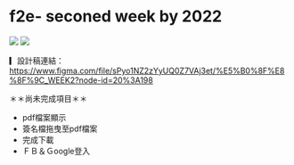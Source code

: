 # f2e- seconed week by 2022

![](https://img.shields.io/badge/3.2.41-Vue-brightgreen) 
![](https://img.shields.io/badge/3.1.8-Vite-green)

▎設計稿連結：https://www.figma.com/file/sPyo1NZ2zYyUQ0Z7VAj3et/%E5%B0%8F%E8%8F%9C_WEEK2?node-id=20%3A198

＊＊尚未完成項目＊＊
- pdf檔案顯示
- 簽名檔拖曳至pdf檔案
- 完成下載
- ＦＢ＆Ｇoogle登入